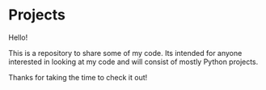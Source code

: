 # Projects

Hello!

This is a repository to share some of my code.
Its intended for anyone interested in looking at my code and will consist of mostly Python projects.

Thanks for taking the time to check it out!
